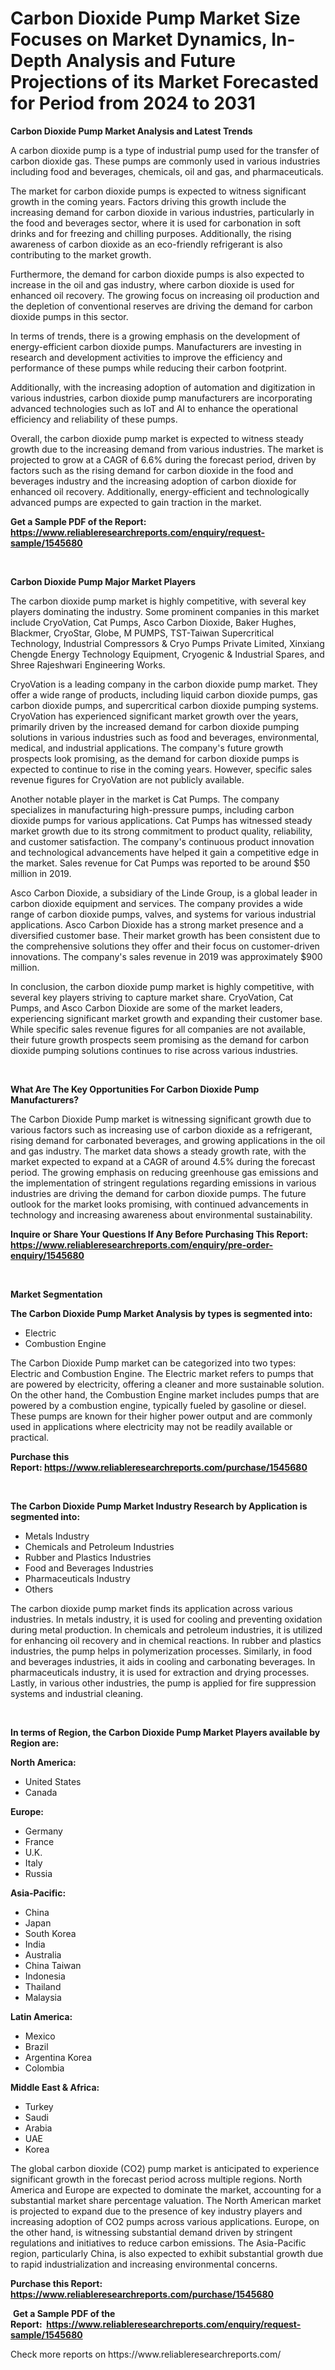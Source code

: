<p><h1>Carbon Dioxide Pump Market Size Focuses on Market Dynamics, In-Depth Analysis and Future Projections of its Market Forecasted for Period from 2024 to 2031</h1></p><p><strong>Carbon Dioxide Pump Market Analysis and Latest Trends</strong></p>
<p><p>A carbon dioxide pump is a type of industrial pump used for the transfer of carbon dioxide gas. These pumps are commonly used in various industries including food and beverages, chemicals, oil and gas, and pharmaceuticals.</p><p>The market for carbon dioxide pumps is expected to witness significant growth in the coming years. Factors driving this growth include the increasing demand for carbon dioxide in various industries, particularly in the food and beverages sector, where it is used for carbonation in soft drinks and for freezing and chilling purposes. Additionally, the rising awareness of carbon dioxide as an eco-friendly refrigerant is also contributing to the market growth.</p><p>Furthermore, the demand for carbon dioxide pumps is also expected to increase in the oil and gas industry, where carbon dioxide is used for enhanced oil recovery. The growing focus on increasing oil production and the depletion of conventional reserves are driving the demand for carbon dioxide pumps in this sector.</p><p>In terms of trends, there is a growing emphasis on the development of energy-efficient carbon dioxide pumps. Manufacturers are investing in research and development activities to improve the efficiency and performance of these pumps while reducing their carbon footprint.</p><p>Additionally, with the increasing adoption of automation and digitization in various industries, carbon dioxide pump manufacturers are incorporating advanced technologies such as IoT and AI to enhance the operational efficiency and reliability of these pumps.</p><p>Overall, the carbon dioxide pump market is expected to witness steady growth due to the increasing demand from various industries. The market is projected to grow at a CAGR of 6.6% during the forecast period, driven by factors such as the rising demand for carbon dioxide in the food and beverages industry and the increasing adoption of carbon dioxide for enhanced oil recovery. Additionally, energy-efficient and technologically advanced pumps are expected to gain traction in the market.</p></p>
<p><strong>Get a Sample PDF of the Report:&nbsp; <a href="https://www.reliableresearchreports.com/enquiry/request-sample/1545680">https://www.reliableresearchreports.com/enquiry/request-sample/1545680</a></strong></p>
<p>&nbsp;</p>
<p><strong>Carbon Dioxide Pump Major Market Players</strong></p>
<p><p>The carbon dioxide pump market is highly competitive, with several key players dominating the industry. Some prominent companies in this market include CryoVation, Cat Pumps, Asco Carbon Dioxide, Baker Hughes, Blackmer, CryoStar, Globe, M PUMPS, TST-Taiwan Supercritical Technology, Industrial Compressors & Cryo Pumps Private Limited, Xinxiang Chengde Energy Technology Equipment, Cryogenic & Industrial Spares, and Shree Rajeshwari Engineering Works.</p><p>CryoVation is a leading company in the carbon dioxide pump market. They offer a wide range of products, including liquid carbon dioxide pumps, gas carbon dioxide pumps, and supercritical carbon dioxide pumping systems. CryoVation has experienced significant market growth over the years, primarily driven by the increased demand for carbon dioxide pumping solutions in various industries such as food and beverages, environmental, medical, and industrial applications. The company's future growth prospects look promising, as the demand for carbon dioxide pumps is expected to continue to rise in the coming years. However, specific sales revenue figures for CryoVation are not publicly available.</p><p>Another notable player in the market is Cat Pumps. The company specializes in manufacturing high-pressure pumps, including carbon dioxide pumps for various applications. Cat Pumps has witnessed steady market growth due to its strong commitment to product quality, reliability, and customer satisfaction. The company's continuous product innovation and technological advancements have helped it gain a competitive edge in the market. Sales revenue for Cat Pumps was reported to be around $50 million in 2019.</p><p>Asco Carbon Dioxide, a subsidiary of the Linde Group, is a global leader in carbon dioxide equipment and services. The company provides a wide range of carbon dioxide pumps, valves, and systems for various industrial applications. Asco Carbon Dioxide has a strong market presence and a diversified customer base. Their market growth has been consistent due to the comprehensive solutions they offer and their focus on customer-driven innovations. The company's sales revenue in 2019 was approximately $900 million.</p><p>In conclusion, the carbon dioxide pump market is highly competitive, with several key players striving to capture market share. CryoVation, Cat Pumps, and Asco Carbon Dioxide are some of the market leaders, experiencing significant market growth and expanding their customer base. While specific sales revenue figures for all companies are not available, their future growth prospects seem promising as the demand for carbon dioxide pumping solutions continues to rise across various industries.</p></p>
<p>&nbsp;</p>
<p><strong>What Are The Key Opportunities For Carbon Dioxide Pump Manufacturers?</strong></p>
<p><p>The Carbon Dioxide Pump market is witnessing significant growth due to various factors such as increasing use of carbon dioxide as a refrigerant, rising demand for carbonated beverages, and growing applications in the oil and gas industry. The market data shows a steady growth rate, with the market expected to expand at a CAGR of around 4.5% during the forecast period. The growing emphasis on reducing greenhouse gas emissions and the implementation of stringent regulations regarding emissions in various industries are driving the demand for carbon dioxide pumps. The future outlook for the market looks promising, with continued advancements in technology and increasing awareness about environmental sustainability.</p></p>
<p><strong>Inquire or Share Your Questions If Any Before Purchasing This Report: <a href="https://www.reliableresearchreports.com/enquiry/pre-order-enquiry/1545680">https://www.reliableresearchreports.com/enquiry/pre-order-enquiry/1545680</a></strong></p>
<p>&nbsp;</p>
<p><strong>Market Segmentation</strong></p>
<p><strong>The Carbon Dioxide Pump Market Analysis by types is segmented into:</strong></p>
<p><ul><li>Electric</li><li>Combustion Engine</li></ul></p>
<p><p>The Carbon Dioxide Pump market can be categorized into two types: Electric and Combustion Engine. The Electric market refers to pumps that are powered by electricity, offering a cleaner and more sustainable solution. On the other hand, the Combustion Engine market includes pumps that are powered by a combustion engine, typically fueled by gasoline or diesel. These pumps are known for their higher power output and are commonly used in applications where electricity may not be readily available or practical.</p></p>
<p><strong>Purchase this Report:&nbsp;<a href="https://www.reliableresearchreports.com/purchase/1545680">https://www.reliableresearchreports.com/purchase/1545680</a></strong></p>
<p>&nbsp;</p>
<p><strong>The Carbon Dioxide Pump Market Industry Research by Application is segmented into:</strong></p>
<p><ul><li>Metals Industry</li><li>Chemicals and Petroleum Industries</li><li>Rubber and Plastics Industries</li><li>Food and Beverages Industries</li><li>Pharmaceuticals Industry</li><li>Others</li></ul></p>
<p><p>The carbon dioxide pump market finds its application across various industries. In metals industry, it is used for cooling and preventing oxidation during metal production. In chemicals and petroleum industries, it is utilized for enhancing oil recovery and in chemical reactions. In rubber and plastics industries, the pump helps in polymerization processes. Similarly, in food and beverages industries, it aids in cooling and carbonating beverages. In pharmaceuticals industry, it is used for extraction and drying processes. Lastly, in various other industries, the pump is applied for fire suppression systems and industrial cleaning.</p></p>
<p>&nbsp;</p>
<p><strong>In terms of Region, the Carbon Dioxide Pump Market Players available by Region are:</strong></p>
<p>
    <p> <strong> North America: </strong>
        <ul>
            <li>United States</li>
            <li>Canada</li>
        </ul>
        </p> 
    <p> <strong> Europe: </strong>
        <ul>
            <li>Germany</li>
            <li>France</li>
            <li>U.K.</li>
            <li>Italy</li>
            <li>Russia</li>
        </ul>
        </p> 
    <p> <strong> Asia-Pacific: </strong>
        <ul>
            <li>China</li>
            <li>Japan</li>
            <li>South Korea</li>
            <li>India</li>
            <li>Australia</li>
            <li>China Taiwan</li>
            <li>Indonesia</li>
            <li>Thailand</li>
            <li>Malaysia</li>
        </ul>
        </p> 
    <p> <strong> Latin America: </strong>
        <ul>
            <li>Mexico</li>
            <li>Brazil</li>
            <li>Argentina Korea</li>
            <li>Colombia</li>
        </ul>
        </p> 
    <p> <strong> Middle East & Africa: </strong>
        <ul>
            <li>Turkey</li>
            <li>Saudi</li>
            <li>Arabia</li>
            <li>UAE</li>
            <li>Korea</li>
        </ul>
    </p>
    </p>
<p><p>The global carbon dioxide (CO2) pump market is anticipated to experience significant growth in the forecast period across multiple regions. North America and Europe are expected to dominate the market, accounting for a substantial market share percentage valuation. The North American market is projected to expand due to the presence of key industry players and increasing adoption of CO2 pumps across various applications. Europe, on the other hand, is witnessing substantial demand driven by stringent regulations and initiatives to reduce carbon emissions. The Asia-Pacific region, particularly China, is also expected to exhibit substantial growth due to rapid industrialization and increasing environmental concerns.</p></p>
<p><strong>Purchase this Report: <a href="https://www.reliableresearchreports.com/purchase/1545680">https://www.reliableresearchreports.com/purchase/1545680</a></strong></p>
<p>&nbsp;<strong>Get a Sample PDF of the Report:&nbsp;&nbsp;<a href="https://www.reliableresearchreports.com/enquiry/request-sample/1545680">https://www.reliableresearchreports.com/enquiry/request-sample/1545680</a></strong></p>
<p><strong></strong></p>
<p>Check more reports on https://www.reliableresearchreports.com/</p>